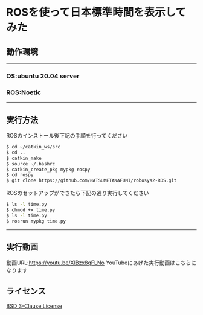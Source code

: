 # ROSを使って日本標準時間を表示してみた

## 動作環境
---
### OS:ubuntu 20.04 server
### ROS:Noetic
---

## 実行方法
ROSのインストール後下記の手順を行ってください
```sh
$ cd ~/catkin_ws/src
$ cd ..
$ catkin_make
$ source ~/.bashrc
$ catkin_create_pkg mypkg rospy
$ cd rospy
$ git clone https://github.com/NATSUMETAKAFUMI/robosys2-ROS.git
```

ROSのセットアップができたら下記の通り実行してください
```sh
$ ls -l time.py
$ chmod +x time.py
$ ls -l time.py
$ rosrun mypkg time.py
```
---

## 実行動画

動画URL:https://youtu.be/XlBzx8qFLNo
YouTubeにあげた実行動画はこちらになります

## ライセンス
[BSD 3-Clause License](https://github.com/NATSUMETAKAFUMI/robosysws2-ROS/blob/main/LICENSE)
